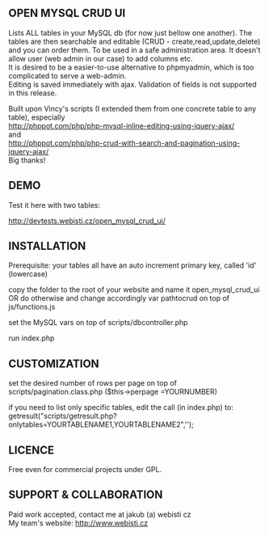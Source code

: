 OPEN MYSQL CRUD UI
------------------

Lists ALL tables in your MySQL db (for now just bellow one another). The tables are then searchable and editable (CRUD - create,read,update,delete) and you can order them. To be used in a safe administration area. It doesn't allow user (web admin in our case) to add columns etc.  
It is desired to be a easier-to-use alternative to phpmyadmin, which is too complicated to serve a web-admin.  
Editing is saved immediately with ajax. Validation of fields is not supported in this release. 

Built upon Vincy's scripts (I extended them from one concrete table to any table), especially  
http://phppot.com/php/php-mysql-inline-editing-using-jquery-ajax/  
and  
http://phppot.com/php/php-crud-with-search-and-pagination-using-jquery-ajax/  
Big thanks!  

DEMO
----
Test it here with two tables:

http://devtests.webisti.cz/open_mysql_crud_ui/

INSTALLATION
------------
Prerequisite: your tables all have an auto increment primary key, called 'id' (lowercase)

copy the folder to the root of your website and name it open_mysql_crud_ui 
OR
do otherwise and change accordingly var pathtocrud on top of js/functions.js

set the MySQL vars on top of scripts/dbcontroller.php  

run index.php

CUSTOMIZATION
-------------
set the desired number of rows per page on top of scripts/pagination.class.php ($this->perpage =YOURNUMBER)  

if you need to list only specific tables, edit the call (in index.php) to: getresult("scripts/getresult.php?onlytables=YOURTABLENAME1,YOURTABLENAME2",'');

LICENCE
-------
Free even for commercial projects under GPL.

SUPPORT & COLLABORATION
-------
Paid work accepted, contact me at jakub (a) webisti cz    
My team's website: http://www.webisti.cz

